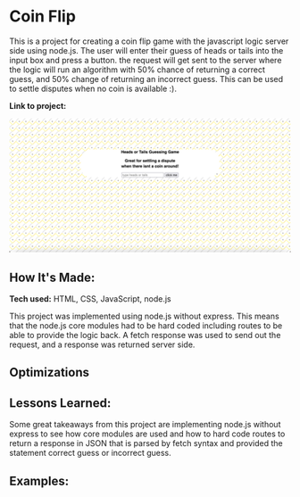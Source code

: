 # Coin Flip
This is a project for creating a coin flip game with the javascript logic server side using node.js. The user will enter their guess of heads or tails into the input box and press a button. the request will get sent to the server where the logic will run an algorithm with 50% chance of returning a correct guess, and 50% change of returning an incorrect guess. This can be used to settle disputes when no coin is available :). 

**Link to project:** 

![screenshot](images/live_screenshot.png)

## How It's Made:

**Tech used:** HTML, CSS, JavaScript, node.js

This project was implemented using node.js without express. This means that the node.js core modules had to be hard coded including routes to be able to provide the logic back. A fetch response was used to send out the request, and a response was returned server side.


## Optimizations


## Lessons Learned:

Some great takeaways from this project are implementing node.js without express to see how core modules are used and how to hard code routes to return a response in JSON that is parsed by fetch syntax and provided the statement correct guess or incorrect guess.

## Examples: